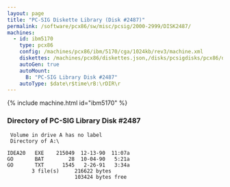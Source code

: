```yaml
---
layout: page
title: "PC-SIG Diskette Library (Disk #2487)"
permalink: /software/pcx86/sw/misc/pcsig/2000-2999/DISK2487/
machines:
  - id: ibm5170
    type: pcx86
    config: /machines/pcx86/ibm/5170/cga/1024kb/rev3/machine.xml
    diskettes: /machines/pcx86/diskettes.json,/disks/pcsigdisks/pcx86/diskettes.json
    autoGen: true
    autoMount:
      B: "PC-SIG Library Disk #2487"
    autoType: $date\r$time\rB:\rDIR\r
---
```


{% include machine.html id="ibm5170" %}

### Directory of PC-SIG Library Disk #2487

     Volume in drive A has no label
     Directory of A:\

    IDEA20   EXE    215049  12-13-90  11:07a
    GO       BAT        28  10-04-90   5:21a
    GO       TXT      1545   2-26-91   3:34a
            3 file(s)     216622 bytes
                          103424 bytes free
